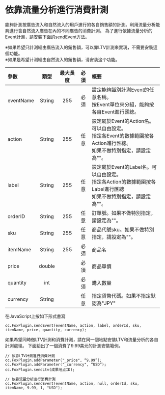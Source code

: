 # 依靠流量分析進行消費計測
能夠計測按廣告流入和自然流入的用戶進行的各自銷售額的計測。利用流量分析能夠進行含自然流入廣告在內的不同廣告的消費計測。為了進行依據流量分析的Event計測，請安裝下面的sendEvent方法。※如果希望只計測經由廣告流入的銷售額，可以靠LTV計測來實現，不需要安裝這個功能。<br>※如果是希望计测經由自然流入的銷售額，请安装这个功能。|參數|類型|最大長度|必須|概要|
|:---|:---:|:---:|:---:|:---|
|eventName|String|255|必須|設定能夠識別計測Event的任意名稱。<br>按Event單位來分組，能夠按各自Event進行匯總。|
|action|String|255|任意|設定屬於Event的Action名。可以自由設定。<br>指定各Event的數據範圍按各Action進行匯總。<br>如果不做特別指定，請設定為""。|
|label|String|255|任意|設定屬於Event的Label名。可以自由設定。<br>指定各Action的數據範圍按各Label進行匯總<br>如果不做特別指定，請設定為""。|
|orderID|String|255|任意|訂單號。如果不做特別指定，請設定為""。|
|sku|String|255|任意|商品代號sku。如果不做特別指定，請設定為""。|
|itemName|String|255|必須|商品名|
|price|double||必須|商品單價|
|quantity|int||必須|購入數量|
|currency|String||任意|指定貨幣代碼。如果不指定默認為"JPY"|
在JavaScript上按如下形式書寫
	cc.FoxPlugin.sendEvent(eventName, action, label, orderId, sku, itemName, price, quantity, currency);如果希望同時做LTV計測和消費計測，請在同一個地點安裝LTV和流量分析的各自計測處理。
下面給出了一個消費了9.99美元的計測安裝範例。

	// 依靠LTV計測進行消費計測	cc.FoxPlugin.addParameter("_price", “9.99”);	cc.FoxPlugin.addParameter("_currency", “USD”);	cc.FoxPlugin.sendLtv(成果地点ID);
	// 依靠流量分析進行消費計測
	cc.FoxPlugin.sendEvent(eventName, action, null, orderId, sku, itemName, 9.99, 1, "USD");
